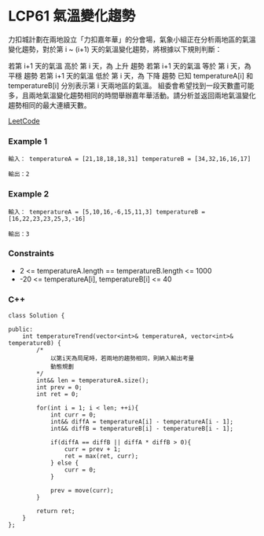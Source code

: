 # LCP61 氣溫變化趨勢

力扣城計劃在兩地設立「力扣嘉年華」的分會場，氣象小組正在分析兩地區的氣溫變化趨勢，對於第 i ~ (i+1) 天的氣溫變化趨勢，將根據以下規則判斷：

若第 i+1 天的氣溫 高於 第 i 天，為 上升 趨勢
若第 i+1 天的氣溫 等於 第 i 天，為 平穩 趨勢
若第 i+1 天的氣溫 低於 第 i 天，為 下降 趨勢
已知 temperatureA[i] 和 temperatureB[i] 分別表示第 i 天兩地區的氣溫。 組委會希望找到一段天數盡可能多，且兩地氣溫變化趨勢相同的時間舉辦嘉年華活動。請分析並返回兩地氣溫變化趨勢相同的最大連續天數。
 
[LeetCode](https://leetcode.cn/problems/6CE719/)

### Example 1

```
輸入： temperatureA = [21,18,18,18,31] temperatureB = [34,32,16,16,17]

輸出：2
```

### Example 2

```
輸入： temperatureA = [5,10,16,-6,15,11,3] temperatureB = [16,22,23,23,25,3,-16]

輸出：3
```

### Constraints

* 2 <= temperatureA.length == temperatureB.length <= 1000
* -20 <= temperatureA[i], temperatureB[i] <= 40

### C++ 

```
class Solution {
    
public:
    int temperatureTrend(vector<int>& temperatureA, vector<int>& temperatureB) {
        /*
            以第i天為局尾時，若兩地的趨勢相同，則納入輸出考量
            動態規劃
        */
        int&& len = temperatureA.size();
        int prev = 0;
        int ret = 0;

        for(int i = 1; i < len; ++i){
            int curr = 0;
            int&& diffA = temperatureA[i] - temperatureA[i - 1];
            int&& diffB = temperatureB[i] - temperatureB[i - 1];

            if(diffA == diffB || diffA * diffB > 0){
                curr = prev + 1;
                ret = max(ret, curr);
            } else {
                curr = 0;
            }
            
            prev = move(curr);
        }

        return ret;
    }
};
```